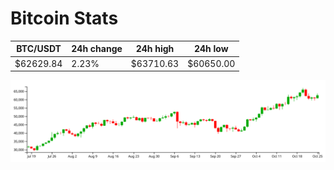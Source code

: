 # Bitcoin Stats

BTC/USDT|24h change|24h high|24h low|
|---|---|---|---|
|$62629.84|2.23%|$63710.63|$60650.00|

<img src="./chart.svg">

